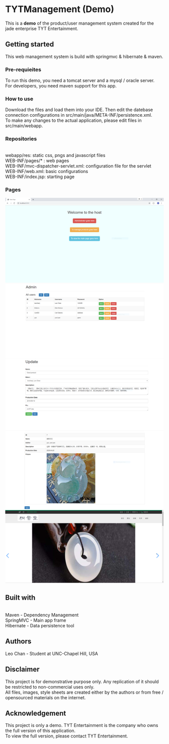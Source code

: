 # TYTManagement (Demo)
This is a <b>demo</b> of the product/user management system created for the jade enterprise TYT Entertainment. 


## Getting started
This web management system is build with springmvc & hibernate & maven.


### Pre-requieites
To run this demo, you need a tomcat server and a mysql / oracle server.  <br /> For developers, you need maven support for this app.


### How to use
Download the files and load them into your IDE. Then edit the datebase connection configurations in src/main/java/META-INF/persistence.xml. <br />
To make any changes to the actual application, please edit files in src/main/webapp.


### Repositories
 <br />webapp/res: static css, pngs and javascript files
 <br />WEB-INF/pages/* : web pages
 <br />WEB-INF/mvc-dispatcher-servlet.xml: configuration file for the servlet
 <br />WEB-INF/web.xml: basic configurations
 <br />WEB-INF/index.jsp: starting page
 
 
### Pages
![INDEX](tyt/index.PNG)
![USERS](tyt/users.PNG)
![EDIT](tyt/edit.PNG)
![PRODUCT](tyt/product.PNG)
![IMAGE](tyt/page.PNG)
## Built with
 <br />Maven - Dependency Management
 <br />SpringMVC - Main app frame
 <br />Hibernate - Data persistence tool


## Authors
Leo Chan - Student at UNC-Chapel Hill, USA


## Disclaimer
This project is for demonstrative purpose only. Any replication of it should be restricted to non-commercial uses only.  <br />
All files, images, style sheets are created either by the authors or from free / opensourced materials on the internet.  <br />


## Acknowledgement
This project is only a demo. TYT Entertainment is the company who owns the full version of this application.  <br />To view the full version, please contact TYT Entertainment.

